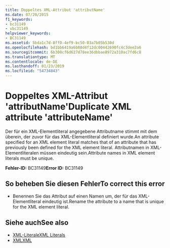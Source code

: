 ```yaml
---
title: Doppeltes XML-Attribut 'attributName'
ms.date: 07/20/2015
f1_keywords:
- bc31149
- vbc31149
helpviewer_keywords:
- BC31149
ms.assetid: 5bda1c7d-8ff0-4ef9-bc50-03a7b05b530d
ms.openlocfilehash: bd1bb6419a6b88d4f12dc00442690fc4c3dee2a6
ms.sourcegitcommit: 6b308cf6d627d78ee36dbbae8972a310ac7fd6c8
ms.translationtype: MT
ms.contentlocale: de-DE
ms.lasthandoff: 01/23/2019
ms.locfileid: "54734843"
---
```

# <a name="duplicate-xml-attribute-attributename"></a><span data-ttu-id="54f5a-102">Doppeltes XML-Attribut 'attributName'</span><span class="sxs-lookup"><span data-stu-id="54f5a-102">Duplicate XML attribute 'attributeName'</span></span>
<span data-ttu-id="54f5a-103">Der für ein XML-Elementliteral angegebene Attributname stimmt mit dem überein, der zuvor für das XML-Elementliteral definiert wurde.</span><span class="sxs-lookup"><span data-stu-id="54f5a-103">An attribute specified for an XML element literal matches that of an attribute that has previously been defined for the XML element literal.</span></span> <span data-ttu-id="54f5a-104">Attributnamen in XML-Elementliteralen müssen eindeutig sein.</span><span class="sxs-lookup"><span data-stu-id="54f5a-104">Attribute names in XML element literals must be unique.</span></span>  
  
 <span data-ttu-id="54f5a-105">**Fehler-ID:** BC31149</span><span class="sxs-lookup"><span data-stu-id="54f5a-105">**Error ID:** BC31149</span></span>  
  
## <a name="to-correct-this-error"></a><span data-ttu-id="54f5a-106">So beheben Sie diesen Fehler</span><span class="sxs-lookup"><span data-stu-id="54f5a-106">To correct this error</span></span>  
  
-   <span data-ttu-id="54f5a-107">Benennen Sie das Attribut auf einen Namen um, der für das XML-Elementliteral eindeutig ist.</span><span class="sxs-lookup"><span data-stu-id="54f5a-107">Rename the attribute to a name that is unique for the XML element literal.</span></span>  
  
## <a name="see-also"></a><span data-ttu-id="54f5a-108">Siehe auch</span><span class="sxs-lookup"><span data-stu-id="54f5a-108">See also</span></span>
- [<span data-ttu-id="54f5a-109">XML-Literale</span><span class="sxs-lookup"><span data-stu-id="54f5a-109">XML Literals</span></span>](../../visual-basic/language-reference/xml-literals/index.md)
- [<span data-ttu-id="54f5a-110">XML</span><span class="sxs-lookup"><span data-stu-id="54f5a-110">XML</span></span>](../../visual-basic/programming-guide/language-features/xml/index.md)
